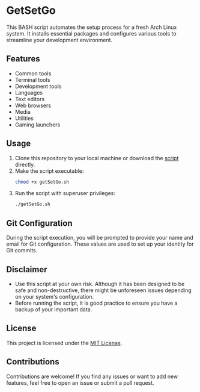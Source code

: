 # GetSetGo

This BASH script automates the setup process for a fresh Arch Linux system. It installs essential packages and configures various tools to streamline your development environment.

## Features

- Common tools
- Terminal tools
- Development tools
- Languages
- Text editors
- Web browsers
- Media
- Utilities
- Gaming launchers

## Usage

1. Clone this repository to your local machine or download the [script](getSetGo.sh) directly.
2. Make the script executable:
   ```bash
   chmod +x getSetGo.sh
   ```
3. Run the script with superuser privileges:
   ```bash
   ./getSetGo.sh
   ```

## Git Configuration

During the script execution, you will be prompted to provide your name and email for Git configuration. These values are used to set up your identity for Git commits.

## Disclaimer

- Use this script at your own risk. Although it has been designed to be safe and non-destructive, there might be unforeseen issues depending on your system's configuration.
- Before running the script, it is good practice to ensure you have a backup of your important data.

## License

This project is licensed under the [MIT License](LICENSE.md).

## Contributions

Contributions are welcome! If you find any issues or want to add new features, feel free to open an issue or submit a pull request.
